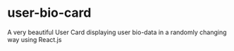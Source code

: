 # user-bio-card
A very beautiful User Card displaying user bio-data in a randomly changing way using React.js
